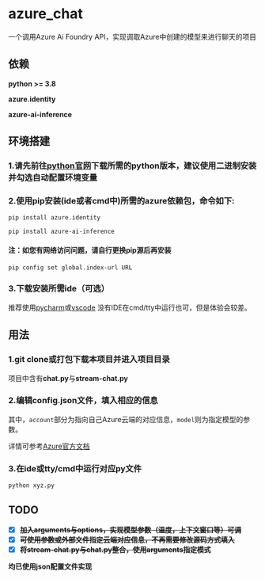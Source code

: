# azure_chat
一个调用Azure Ai Foundry API，实现调取Azure中创建的模型来进行聊天的项目


## 依赖
**python >= 3.8**

**azure.identity**

**azure-ai-inference**


## 环境搭建
### 1.请先前往[python官网](https://www.python.org/downloads/)下载所需的python版本，建议使用二进制安装并勾选自动配置环境变量

### 2.使用pip安装(ide或者cmd中)所需的azure依赖包，命令如下:

`pip install azure.identity`

`pip install azure-ai-inference`

#### 注：如您有网络访问问题，请自行更换pip源后再安装

`pip config set global.index-url URL`

### 3.下载安装所需ide（可选）
推荐使用[pycharm](https://www.jetbrains.com/pycharm/download)或[vscode](https://code.visualstudio.com/)
没有IDE在cmd/tty中运行也可，但是体验会较差。


## 用法
### 1.git clone或打包下载本项目并进入项目目录
项目中含有**chat.py**与**stream-chat.py**

### 2.编辑config.json文件，填入相应的信息
其中，`account`部分为指向自己Azure云端的对应信息，`model`则为指定模型的参数。

详情可参考[Azure官方文档](https://learn.microsoft.com/zh-cn/azure/ai-services/openai/reference)

### 3.在ide或tty/cmd中运行对应py文件
`python xyz.py`


## TODO
- [x] ~~**加入arguments与options，实现模型参数（温度，上下文窗口等）可调**~~
- [x] ~~**可使用参数或外部文件指定云端对应信息，不再需要修改源码方式填入**~~
- [x] ~~**将stream-chat.py与chat.py整合，使用arguments指定模式**~~

**均已使用json配置文件实现**
